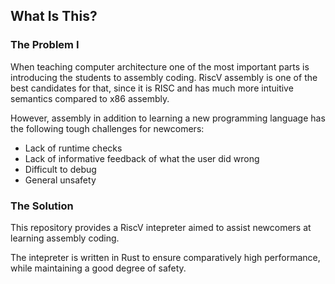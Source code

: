## What Is This?

### The Problem I

When teaching computer architecture one of the most important parts
is introducing the students to assembly coding. RiscV assembly is one
of the best candidates for that, since it is RISC and has much more
intuitive semantics compared to x86 assembly.

However, assembly in addition to learning a new programming language
has the following tough challenges for newcomers:

* Lack of runtime checks
* Lack of informative feedback of what the user did wrong
* Difficult to debug
* General unsafety

### The Solution

This repository provides a RiscV intepreter aimed to assist newcomers
at learning assembly coding.

The intepreter is written in Rust to ensure comparatively high performance,
while maintaining a good degree of safety.